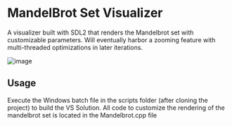 # MandelBrot Set Visualizer
A visualizer built with SDL2 that renders the Mandelbrot set with customizable parameters. 
Will eventually harbor a zooming feature with multi-threaded optimizations in later iterations.

![image](https://user-images.githubusercontent.com/69409451/222549600-b57bff30-f5a8-44be-8863-5e43db9621f3.png)


## Usage
Execute the Windows batch file in the scripts folder (after cloning the project) to build the VS Solution.
All code to customize the rendering of the mandelbrot set is located in the Mandelbrot.cpp file

